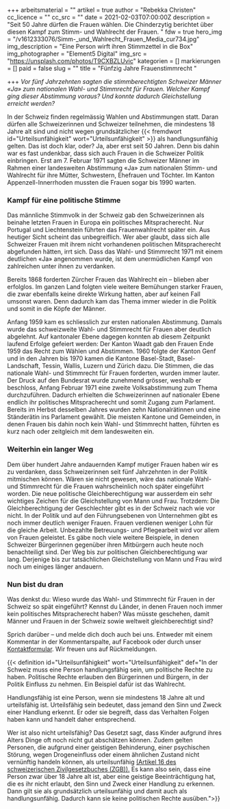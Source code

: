 +++
arbeitsmaterial = ""
artikel = true
author = "Rebekka Christen"
cc_licence = ""
cc_src = ""
date = 2021-02-03T07:00:00Z
description = "Seit 50 Jahre dürfen die Frauen wählen. Die Chinderzytig berichtet über diesen Kampf zum Stimm- und Wahlrecht der Frauen. "
fdw = true
hero_img = "/v1612333076/Simm-_und_Wahlrecht_Frauen_Media_cur734.jpg"
img_description = "Eine Person wirft ihren Stimmzettel in die Box"
img_photographer = "Element5 Digital"
img_src = "https://unsplash.com/photos/T9CXBZLUvic"
kategorien = []
markierungen = []
paid = false
slug = ""
title = "Fünfzig Jahre Frauenstimmrecht "

+++
_Vor fünf Jahrzehnten sagten die stimmberechtigten Schweizer Männer «Ja» zum nationalen Wahl- und Stimmrecht für Frauen. Welcher Kampf ging dieser Abstimmung voraus? Und konnte dadurch Gleichstellung erreicht werden?_

In der Schweiz finden regelmässig Wahlen und Abstimmungen statt. Daran dürfen alle Schweizerinnen und Schweizer teilnehmen, die mindestens 18 Jahre alt sind und nicht wegen grundsätzlicher {{< fremdwort id="Urteilsunfähigkeit" wort="Urteilsunfähigkeit" >}} als handlungsunfähig gelten. Das ist doch klar, oder? Ja, aber erst seit 50 Jahren. Denn bis dahin war es fast undenkbar, dass sich auch Frauen in die Schweizer Politik einbringen. Erst am 7. Februar 1971 sagten die Schweizer Männer im Rahmen einer landesweiten Abstimmung «Ja» zum nationalen Stimm- und Wahlrecht für ihre Mütter, Schwestern, Ehefrauen und Töchter. Im Kanton Appenzell-Innerrhoden mussten die Frauen sogar bis 1990 warten.

### Kampf für eine politische Stimme

Das männliche Stimmvolk in der Schweiz gab den Schweizerinnen als beinahe letzten Frauen in Europa ein politisches Mitspracherecht. Nur Portugal und Liechtenstein führten das Frauenwahlrecht später ein. Aus heutiger Sicht scheint das unbegreiflich. Wer aber glaubt, dass sich alle Schweizer Frauen mit ihrem nicht vorhandenen politischen Mitspracherecht abgefunden hätten, irrt sich. Dass das Wahl- und Stimmrecht 1971 mit einem deutlichen «Ja» angenommen wurde, ist dem unermüdlichen Kampf von zahlreichen unter ihnen zu verdanken.

Bereits 1868 forderten Zürcher Frauen das Wahlrecht ein – blieben aber erfolglos. Im ganzen Land folgten viele weitere Bemühungen starker Frauen, die zwar ebenfalls keine direkte Wirkung hatten, aber auf keinen Fall umsonst waren. Denn dadurch kam das Thema immer wieder in die Politik und somit in die Köpfe der Männer.

Anfang 1959 kam es schliesslich zur ersten nationalen Abstimmung. Damals wurde das schweizweite Wahl- und Stimmrecht für Frauen aber deutlich abgelehnt. Auf kantonaler Ebene dagegen konnten ab diesem Zeitpunkt laufend Erfolge gefeiert werden: Der Kanton Waadt gab den Frauen Ende 1959 das Recht zum Wählen und Abstimmen. 1960 folgte der Kanton Genf und in den Jahren bis 1970 kamen die Kantone Basel-Stadt, Basel-Landschaft, Tessin, Wallis, Luzern und Zürich dazu. Die Stimmen, die das nationale Wahl- und Stimmrecht für Frauen forderten, wurden immer lauter. Der Druck auf den Bundesrat wurde zunehmend grösser, weshalb er beschloss, Anfang Februar 1971 eine zweite Volksabstimmung zum Thema durchzuführen. Dadurch erhielten die Schweizerinnen auf nationaler Ebene endlich ihr politisches Mitspracherecht und somit Zugang zum Parlament. Bereits im Herbst desselben Jahres wurden zehn Nationalrätinnen und eine Ständerätin ins Parlament gewählt. Die meisten Kantone und Gemeinden, in denen Frauen bis dahin noch kein Wahl- und Stimmrecht hatten, führten es kurz nach oder zeitgleich mit dem landesweiten ein.

### Weiterhin ein langer Weg

Dem über hundert Jahre andauernden Kampf mutiger Frauen haben wir es zu verdanken, dass Schweizerinnen seit fünf Jahrzehnten in der Politik mitmischen können. Wären sie nicht gewesen, wäre das nationale Wahl- und Stimmrecht für die Frauen wahrscheinlich noch später eingeführt worden. Die neue politische Gleichberechtigung war ausserdem ein sehr wichtiges Zeichen für die Gleichstellung von Mann und Frau. Trotzdem: Die Gleichberechtigung der Geschlechter gibt es in der Schweiz nach wie vor nicht. In der Politik und auf den Führungsebenen von Unternehmen gibt es noch immer deutlich weniger Frauen. Frauen verdienen weniger Lohn für die gleiche Arbeit. Unbezahlte Betreuungs- und Pflegearbeit wird vor allem von Frauen geleistet. Es gäbe noch viele weitere Beispiele, in denen Schweizer Bürgerinnen gegenüber ihren Mitbürgern auch heute noch benachteiligt sind. Der Weg bis zur politischen Gleichberechtigung war lang. Derjenige bis zur tatsächlichen Gleichstellung von Mann und Frau wird noch um einiges länger andauern.

### Nun bist du dran

Was denkst du: Wieso wurde das Wahl- und Stimmrecht für Frauen in der Schweiz so spät eingeführt? Kennst du Länder, in denen Frauen noch immer kein politisches Mitspracherecht haben? Was müsste geschehen, damit Männer und Frauen in der Schweiz sowie weltweit gleichberechtigt sind?

Sprich darüber – und melde dich doch auch bei uns. Entweder mit einem Kommentar in der Kommentarspalte, auf Facebook oder durch unser [Kontaktformular](https://www.chinderzytig.ch/kontakt/). Wir freuen uns auf Rückmeldungen.

{{< definition id="Urteilsunfähigkeit" wort="Urteilsunfähigkeit" def="In der Schweiz muss eine Person handlungsfähig sein, um politische Rechte zu haben. Politische Rechte erlauben den Bürgerinnen und Bürgern, in der Politik Einfluss zu nehmen. Ein Beispiel dafür ist das Wahlrecht.

Handlungsfähig ist eine Person, wenn sie mindestens 18 Jahre alt und urteilsfähig ist. Urteilsfähig sein bedeutet, dass jemand den Sinn und Zweck einer Handlung erkennt. Er oder sie begreift, dass das Verhalten Folgen haben kann und handelt daher entsprechend.

Wer ist also nicht urteilsfähig? Das Gesetzt sagt, dass Kinder aufgrund ihres Alters Dinge oft noch nicht gut abschätzen können. Zudem gelten Personen, die aufgrund einer geistigen Behinderung, einer psychischen Störung, wegen Drogeneinfluss oder einem ähnlichen Zustand nicht vernünftig handeln können, als urteilsunfähig [(Artikel 16 des schweizerischen Zivilgesetzbuches (ZGB)).](https://www.fedlex.admin.ch/eli/cc/24/233_245_233/de#book_1/tit_1/chap_1/lvl_A/lvl_I_I/lvl_2/lvl_d) Es kann also sein, dass eine Person zwar über 18 Jahre alt ist, aber eine geistige Beeinträchtigung hat, die es ihr nicht erlaubt, den Sinn und Zweck einer Handlung zu erkennen. Dann gilt sie als grundsätzlich urteilsunfähig und damit auch als handlungsunfähig. Dadurch kann sie keine politischen Rechte ausüben.">}}